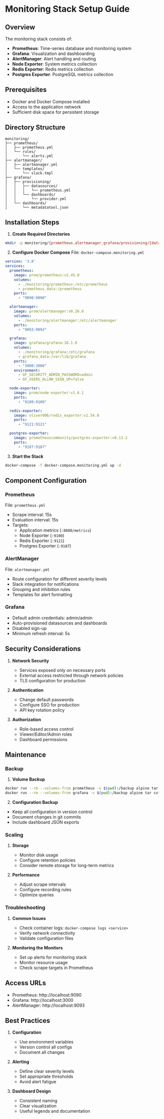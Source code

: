 # Monitoring Stack Setup Guide

## Overview
The monitoring stack consists of:
- **Prometheus**: Time-series database and monitoring system
- **Grafana**: Visualization and dashboarding
- **AlertManager**: Alert handling and routing
- **Node Exporter**: System metrics collection
- **Redis Exporter**: Redis metrics collection
- **Postgres Exporter**: PostgreSQL metrics collection

## Prerequisites
- Docker and Docker Compose installed
- Access to the application network
- Sufficient disk space for persistent storage

## Directory Structure
```
monitoring/
├── prometheus/
│   ├── prometheus.yml
│   └── rules/
│       └── alerts.yml
├── alertmanager/
│   ├── alertmanager.yml
│   └── templates/
│       └── slack.tmpl
├── grafana/
│   ├── provisioning/
│   │   ├── datasources/
│   │   │   └── prometheus.yml
│   │   └── dashboards/
│   │       └── provider.yml
│   └── dashboards/
│       └── metadatatool.json
```

## Installation Steps

1. **Create Required Directories**
```bash
mkdir -p monitoring/{prometheus,alertmanager,grafana/provisioning/{datasources,dashboards}}
```

2. **Configure Docker Compose**
File: `docker-compose.monitoring.yml`
```yaml
version: '3.8'
services:
  prometheus:
    image: prom/prometheus:v2.45.0
    volumes:
      - ./monitoring/prometheus:/etc/prometheus
      - prometheus_data:/prometheus
    ports:
      - "9090:9090"

  alertmanager:
    image: prom/alertmanager:v0.26.0
    volumes:
      - ./monitoring/alertmanager:/etc/alertmanager
    ports:
      - "9093:9093"

  grafana:
    image: grafana/grafana:10.1.0
    volumes:
      - ./monitoring/grafana:/etc/grafana
      - grafana_data:/var/lib/grafana
    ports:
      - "3000:3000"
    environment:
      - GF_SECURITY_ADMIN_PASSWORD=admin
      - GF_USERS_ALLOW_SIGN_UP=false

  node-exporter:
    image: prom/node-exporter:v1.6.1
    ports:
      - "9100:9100"

  redis-exporter:
    image: oliver006/redis_exporter:v1.54.0
    ports:
      - "9121:9121"

  postgres-exporter:
    image: prometheuscommunity/postgres-exporter:v0.13.2
    ports:
      - "9187:9187"
```

3. **Start the Stack**
```bash
docker-compose -f docker-compose.monitoring.yml up -d
```

## Component Configuration

### Prometheus
File: `prometheus.yml`
- Scrape interval: 15s
- Evaluation interval: 15s
- Targets:
  - Application metrics (`:8080/metrics`)
  - Node Exporter (`:9100`)
  - Redis Exporter (`:9121`)
  - Postgres Exporter (`:9187`)

### AlertManager
File: `alertmanager.yml`
- Route configuration for different severity levels
- Slack integration for notifications
- Grouping and inhibition rules
- Templates for alert formatting

### Grafana
- Default admin credentials: admin/admin
- Auto-provisioned datasources and dashboards
- Disabled sign-up
- Minimum refresh interval: 5s

## Security Considerations
1. **Network Security**
   - Services exposed only on necessary ports
   - External access restricted through network policies
   - TLS configuration for production

2. **Authentication**
   - Change default passwords
   - Configure SSO for production
   - API key rotation policy

3. **Authorization**
   - Role-based access control
   - Viewer/Editor/Admin roles
   - Dashboard permissions

## Maintenance

### Backup
1. **Volume Backup**
```bash
docker run --rm --volumes-from prometheus -v $(pwd):/backup alpine tar cvf /backup/prometheus-backup.tar /prometheus
docker run --rm --volumes-from grafana -v $(pwd):/backup alpine tar cvf /backup/grafana-backup.tar /var/lib/grafana
```

2. **Configuration Backup**
- Keep all configuration in version control
- Document changes in git commits
- Include dashboard JSON exports

### Scaling
1. **Storage**
   - Monitor disk usage
   - Configure retention policies
   - Consider remote storage for long-term metrics

2. **Performance**
   - Adjust scrape intervals
   - Configure recording rules
   - Optimize queries

### Troubleshooting
1. **Common Issues**
   - Check container logs: `docker-compose logs <service>`
   - Verify network connectivity
   - Validate configuration files

2. **Monitoring the Monitors**
   - Set up alerts for monitoring stack
   - Monitor resource usage
   - Check scrape targets in Prometheus

## Access URLs
- Prometheus: http://localhost:9090
- Grafana: http://localhost:3000
- AlertManager: http://localhost:9093

## Best Practices
1. **Configuration**
   - Use environment variables
   - Version control all configs
   - Document all changes

2. **Alerting**
   - Define clear severity levels
   - Set appropriate thresholds
   - Avoid alert fatigue

3. **Dashboard Design**
   - Consistent naming
   - Clear visualization
   - Useful legends and documentation 